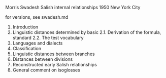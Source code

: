 Morris Swadesh
Salish internal relationships
1950 New York City

for versions, see swadesh.md

1. Introduction
2. Linguistic distances determined by basic
  2.1. Derivation of the formula, standard
  2.2. The test vocabulary
3. Languages and dialects
4. Classification
5. Linguistic distances between branches
6. Distances between divisions
7. Reconstructed early Salish relationships
8. General comment on isoglosses
